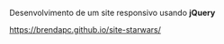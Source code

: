 Desenvolvimento de um site responsivo usando <b>jQuery</b> 

https://brendapc.github.io/site-starwars/
